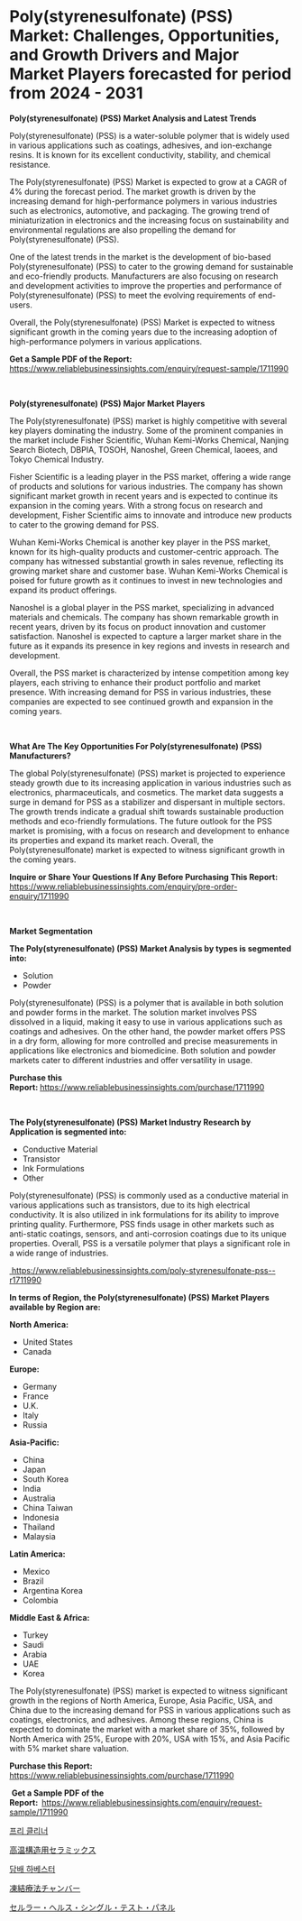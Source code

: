<p><h1>Poly(styrenesulfonate) (PSS) Market: Challenges, Opportunities, and Growth Drivers and Major Market Players forecasted for period from 2024 - 2031</h1></p><p><strong>Poly(styrenesulfonate) (PSS) Market Analysis and Latest Trends</strong></p>
<p><p>Poly(styrenesulfonate) (PSS) is a water-soluble polymer that is widely used in various applications such as coatings, adhesives, and ion-exchange resins. It is known for its excellent conductivity, stability, and chemical resistance.</p><p>The Poly(styrenesulfonate) (PSS) Market is expected to grow at a CAGR of 4% during the forecast period. The market growth is driven by the increasing demand for high-performance polymers in various industries such as electronics, automotive, and packaging. The growing trend of miniaturization in electronics and the increasing focus on sustainability and environmental regulations are also propelling the demand for Poly(styrenesulfonate) (PSS).</p><p>One of the latest trends in the market is the development of bio-based Poly(styrenesulfonate) (PSS) to cater to the growing demand for sustainable and eco-friendly products. Manufacturers are also focusing on research and development activities to improve the properties and performance of Poly(styrenesulfonate) (PSS) to meet the evolving requirements of end-users.</p><p>Overall, the Poly(styrenesulfonate) (PSS) Market is expected to witness significant growth in the coming years due to the increasing adoption of high-performance polymers in various applications.</p></p>
<p><strong>Get a Sample PDF of the Report:&nbsp;</strong> <a href="https://www.reliablebusinessinsights.com/enquiry/request-sample/1711990">https://www.reliablebusinessinsights.com/enquiry/request-sample/1711990</a></p>
<p>&nbsp;</p>
<p><strong>Poly(styrenesulfonate) (PSS) Major Market Players</strong></p>
<p><p>The Poly(styrenesulfonate) (PSS) market is highly competitive with several key players dominating the industry. Some of the prominent companies in the market include Fisher Scientific, Wuhan Kemi-Works Chemical, Nanjing Search Biotech, DBPIA, TOSOH, Nanoshel, Green Chemical, Iaoees, and Tokyo Chemical Industry.</p><p>Fisher Scientific is a leading player in the PSS market, offering a wide range of products and solutions for various industries. The company has shown significant market growth in recent years and is expected to continue its expansion in the coming years. With a strong focus on research and development, Fisher Scientific aims to innovate and introduce new products to cater to the growing demand for PSS.</p><p>Wuhan Kemi-Works Chemical is another key player in the PSS market, known for its high-quality products and customer-centric approach. The company has witnessed substantial growth in sales revenue, reflecting its growing market share and customer base. Wuhan Kemi-Works Chemical is poised for future growth as it continues to invest in new technologies and expand its product offerings.</p><p>Nanoshel is a global player in the PSS market, specializing in advanced materials and chemicals. The company has shown remarkable growth in recent years, driven by its focus on product innovation and customer satisfaction. Nanoshel is expected to capture a larger market share in the future as it expands its presence in key regions and invests in research and development.</p><p>Overall, the PSS market is characterized by intense competition among key players, each striving to enhance their product portfolio and market presence. With increasing demand for PSS in various industries, these companies are expected to see continued growth and expansion in the coming years.</p></p>
<p>&nbsp;</p>
<p><strong>What Are The Key Opportunities For Poly(styrenesulfonate) (PSS) Manufacturers?</strong></p>
<p><p>The global Poly(styrenesulfonate) (PSS) market is projected to experience steady growth due to its increasing application in various industries such as electronics, pharmaceuticals, and cosmetics. The market data suggests a surge in demand for PSS as a stabilizer and dispersant in multiple sectors. The growth trends indicate a gradual shift towards sustainable production methods and eco-friendly formulations. The future outlook for the PSS market is promising, with a focus on research and development to enhance its properties and expand its market reach. Overall, the Poly(styrenesulfonate) market is expected to witness significant growth in the coming years.</p></p>
<p><strong>Inquire or Share Your Questions If Any Before Purchasing This Report:</strong> <a href="https://www.reliablebusinessinsights.com/enquiry/pre-order-enquiry/1711990">https://www.reliablebusinessinsights.com/enquiry/pre-order-enquiry/1711990</a></p>
<p>&nbsp;</p>
<p><strong>Market Segmentation</strong></p>
<p><strong>The Poly(styrenesulfonate) (PSS) Market Analysis by types is segmented into:</strong></p>
<p><ul><li>Solution</li><li>Powder</li></ul></p>
<p><p>Poly(styrenesulfonate) (PSS) is a polymer that is available in both solution and powder forms in the market. The solution market involves PSS dissolved in a liquid, making it easy to use in various applications such as coatings and adhesives. On the other hand, the powder market offers PSS in a dry form, allowing for more controlled and precise measurements in applications like electronics and biomedicine. Both solution and powder markets cater to different industries and offer versatility in usage.</p></p>
<p><strong>Purchase this Report:&nbsp;</strong><a href="https://www.reliablebusinessinsights.com/purchase/1711990">https://www.reliablebusinessinsights.com/purchase/1711990</a></p>
<p>&nbsp;</p>
<p><strong>The Poly(styrenesulfonate) (PSS) Market Industry Research by Application is segmented into:</strong></p>
<p><ul><li>Conductive Material</li><li>Transistor</li><li>Ink Formulations</li><li>Other</li></ul></p>
<p><p>Poly(styrenesulfonate) (PSS) is commonly used as a conductive material in various applications such as transistors, due to its high electrical conductivity. It is also utilized in ink formulations for its ability to improve printing quality. Furthermore, PSS finds usage in other markets such as anti-static coatings, sensors, and anti-corrosion coatings due to its unique properties. Overall, PSS is a versatile polymer that plays a significant role in a wide range of industries.</p></p>
<p><a href="https://www.reliablebusinessinsights.com/poly-styrenesulfonate-pss--r1711990">&nbsp;https://www.reliablebusinessinsights.com/poly-styrenesulfonate-pss--r1711990</a></p>
<p><strong>In terms of Region, the Poly(styrenesulfonate) (PSS) Market Players available by Region are:</strong></p>
<p>
    <p> <strong> North America: </strong>
        <ul>
            <li>United States</li>
            <li>Canada</li>
        </ul>
        </p> 
    <p> <strong> Europe: </strong>
        <ul>
            <li>Germany</li>
            <li>France</li>
            <li>U.K.</li>
            <li>Italy</li>
            <li>Russia</li>
        </ul>
        </p> 
    <p> <strong> Asia-Pacific: </strong>
        <ul>
            <li>China</li>
            <li>Japan</li>
            <li>South Korea</li>
            <li>India</li>
            <li>Australia</li>
            <li>China Taiwan</li>
            <li>Indonesia</li>
            <li>Thailand</li>
            <li>Malaysia</li>
        </ul>
        </p> 
    <p> <strong> Latin America: </strong>
        <ul>
            <li>Mexico</li>
            <li>Brazil</li>
            <li>Argentina Korea</li>
            <li>Colombia</li>
        </ul>
        </p> 
    <p> <strong> Middle East & Africa: </strong>
        <ul>
            <li>Turkey</li>
            <li>Saudi</li>
            <li>Arabia</li>
            <li>UAE</li>
            <li>Korea</li>
        </ul>
    </p>
    </p>
<p><p>The Poly(styrenesulfonate) (PSS) market is expected to witness significant growth in the regions of North America, Europe, Asia Pacific, USA, and China due to the increasing demand for PSS in various applications such as coatings, electronics, and adhesives. Among these regions, China is expected to dominate the market with a market share of 35%, followed by North America with 25%, Europe with 20%, USA with 15%, and Asia Pacific with 5% market share valuation.</p></p>
<p><strong>Purchase this Report: </strong><a href="https://www.reliablebusinessinsights.com/purchase/1711990">https://www.reliablebusinessinsights.com/purchase/1711990</a></p>
<p>&nbsp;<strong>Get a Sample PDF of the Report:&nbsp;&nbsp;</strong><a href="https://www.reliablebusinessinsights.com/enquiry/request-sample/1711990">https://www.reliablebusinessinsights.com/enquiry/request-sample/1711990</a></p>
<p><strong></strong></p>
<p><p><a href="https://github.com/fatmarawatan39/Market-Research-Report-List-1/blob/main/4288441107294.md">프리 클리너</a></p><p><a href="https://medium.com/@oswaldoavarro768546/%E9%AB%98%E6%B8%A9%E6%A7%8B%E9%80%A0%E3%82%BB%E3%83%A9%E3%83%9F%E3%83%83%E3%82%AF%E5%B8%82%E5%A0%B4-%E5%B8%82%E5%A0%B4cagr-%E5%B8%82%E5%A0%B4%E5%8B%95%E5%90%91-%E3%81%8A%E3%82%88%E3%81%B3%E6%88%90%E9%95%B7%E6%88%A6%E7%95%A5%E3%81%AB%E9%96%A2%E3%81%99%E3%82%8B%E6%B4%9E%E5%AF%9F-f23bd76324d3">高温構造用セラミックス</a></p><p><a href="https://github.com/ConstantinVon/Market-Research-Report-List-1/blob/main/7989974107293.md">담배 하베스터</a></p><p><a href="https://github.com/gfggqjbfys368009/Market-Research-Report-List-2/blob/main/4921652127104.md">凍結療法チャンバー</a></p><p><a href="https://github.com/qwpelcjko9242629/Market-Research-Report-List-2/blob/main/6311912127103.md">セルラー・ヘルス・シングル・テスト・パネル</a></p></p>